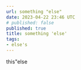 ```yaml
---
url: something "else"
date: 2023-04-22 23:46 UTC
# published: false
published: true
title: something 'else'
tags:
- else's
---
```


this"else
